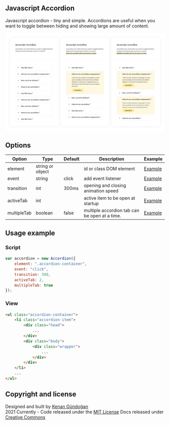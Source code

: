 ## Javascript Accordion
Javascript accordion - tiny and simple.
Accordions are useful when you want to toggle between hiding and showing large amount of content.

![Javascript Accordion](https://raw.githubusercontent.com/kenangundogan/javascript-accodion/main/asset/javascript-accordion-cover.png)

## Options
Option | Type | Default | Description | Example
------ | ---- | ------- | ----------- | -----------
element | string or object |  | id or class DOM element | [Example](https://kenangundogan.github.io/javascript-accordion/javascript-accordion)
event | string | click | add event listener | [Example](https://kenangundogan.github.io/javascript-accordion/javascript-accordion)
transition | int | 300ms | opening and closing animation speed | [Example](https://kenangundogan.github.io/javascript-accordion/javascript-accordion)
activeTab | int |  | active item to be open at startup | [Example](https://kenangundogan.github.io/javascript-accordion/javascript-accordion-active-tab)
multipleTab | boolean | false | multiple accordion tab can be open at a time. | [Example](https://kenangundogan.github.io/javascript-accordion/javascript-accordion-multiple-tab)

## Usage example
### Script
```javascript
var accordion = new Accordion({
    element: ".accordion-container",
    event: "click",
    transition: 300,
    activeTab: 2,
    multipleTab: true
});
```

### View
```html
<ul class="accordion-container">
    <li class="accordion-item">
        <div class="head">
            ...
        </div>
        <div class="body">
            <div class="wrapper">
                ...
            </div>
        </div>
    </li>
    ...
</ul>
```

## Copyright and license
Designed and built by [Kenan Gündoğan](https://www.linkedin.com/in/kenangundogan/)
<br>
2021 Currently - Code released under the [MIT License](https://github.com/kenangundogan/javascript-accordion/blob/master/LICENSE)
Docs released under [Creative Commons](https://creativecommons.org/licenses/by/3.0/)
